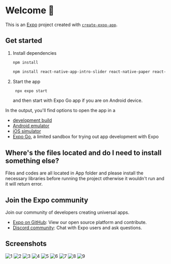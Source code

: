 # Welcome 👋

This is an [Expo](https://expo.dev) project created with [`create-expo-app`](https://www.npmjs.com/package/create-expo-app).

## Get started

1. Install dependencies

   ```bash
   npm install 
   ```
    ```bash
   npm install react-native-app-intro-slider react-native-paper react-native-svg @expo/vector-icons expo-linear-gradient
   ```

2. Start the app

   ```bash
    npx expo start
   ```
   and then start with Expo Go app if you are on Android device. 

In the output, you'll find options to open the app in a

- [development build](https://docs.expo.dev/develop/development-builds/introduction/)
- [Android emulator](https://docs.expo.dev/workflow/android-studio-emulator/)
- [iOS simulator](https://docs.expo.dev/workflow/ios-simulator/)
- [Expo Go](https://expo.dev/go), a limited sandbox for trying out app development with Expo

## Where's the files located and do I need to install something else?
Files and codes are all located in App folder and please install the necessary libraries before running the project otherwise it wouldn't run and it will return error. 

## Join the Expo community

Join our community of developers creating universal apps.

- [Expo on GitHub](https://github.com/expo/expo): View our open source platform and contribute.
- [Discord community](https://chat.expo.dev): Chat with Expo users and ask questions.

## Screenshots
![1](https://github.com/user-attachments/assets/3ee17e8f-bd16-4cdc-8014-9c0ffbf7e497)
![2](https://github.com/user-attachments/assets/2ebf4867-7fc1-4d12-872e-06c9b5210b1f)
![3](https://github.com/user-attachments/assets/be2f2a9c-4d2a-4a10-ae44-d4e0f93da3d0)
![4](https://github.com/user-attachments/assets/ab0bc92c-e354-4017-8934-37e0276e5a76)
![5](https://github.com/user-attachments/assets/abe8019d-ca34-4886-b716-0255ace44851)
![6](https://github.com/user-attachments/assets/7951f58d-3673-400e-b694-a501e557878b)
![7](https://github.com/user-attachments/assets/2e73e085-db09-4663-8293-0e66ba06c344)
![8](https://github.com/user-attachments/assets/53e1c204-3208-427c-b3f5-2ebb7acdc3a0)
![9](https://github.com/user-attachments/assets/bc96b396-38e6-4108-adc0-b02e62ab06cf)
